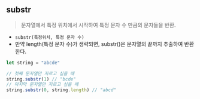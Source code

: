 ## substr
> 문자열에서 특정 위치에서 시작하여 특정 문자 수 만큼의 문자들을 반환.
- ```substr(특정위치, 특정 문자 수)```
- 만약 length(특정 문자 수)가 생략되면, substr()은 문자열의 끝까지 추출하여 반환한다.
```js
let string = "abcde"

// 첫째 문자열만 자르고 싶을 때
string.substr(1) // "bcde"
// 마지막 문자열만 자르고 싶을 때
string.substr(0, string.length) // "abcd" 
```

